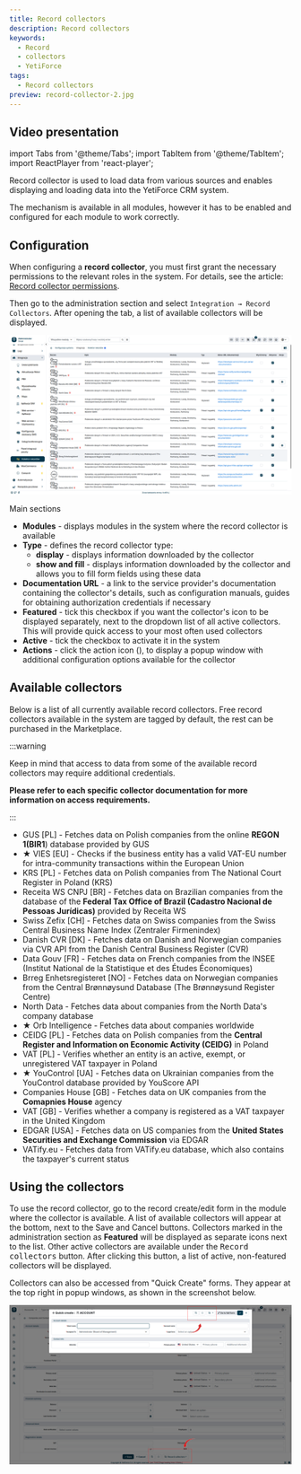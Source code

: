 ```yaml
---
title: Record collectors
description: Record collectors
keywords:
  - Record
  - collectors
  - YetiForce
tags:
  - Record collectors
preview: record-collector-2.jpg
---
```


## Video presentation

import Tabs from '@theme/Tabs';
import TabItem from '@theme/TabItem';
import ReactPlayer from 'react-player';

<Tabs groupId="XlIXiQpC9ug">
    <TabItem value="youtube-XlIXiQpC9ug" label="🎬 YouTube">
        <ReactPlayer
            url="https://www.youtube.com/watch?v=XlIXiQpC9ug"
            width="100%"
            height="500px"
            controls={true}
        /></TabItem>
    <TabItem value="yetiforce-XlIXiQpC9ug" label="🎥 YetiForce TV">
        <ReactPlayer url="/video/record-collector.mp4" width="100%" height="500px" controls={true} /></TabItem>
</Tabs>

Record collector is used to load data from various sources and enables displaying and loading data into the YetiForce CRM system.

The mechanism is available in all modules, however it has to be enabled and configured for each module to work correctly.

## Configuration

When configuring a **record collector**, you must first grant the necessary permissions to the relevant roles in the system. For details, see the article: [Record collector permissions](/administrator-guides/integration/record-collectors/).

Then go to the administration section and select `Integration → Record Collectors`. After opening the tab, a list of available collectors will be displayed.

![record-collector-2](record-collector-2.jpg)

Main sections

- **Modules** - displays modules in the system where the record collector is available
- **Type** - defines the record collector type:
  - **display** - displays information downloaded by the collector
  - **show and fill** - displays information downloaded by the collector and allows you to fill form fields using these data
- **Documentation URL** - a link to the service provider's documentation containing the collector's details, such as configuration manuals, guides for obtaining authorization credentials if necessary
- **Featured** - tick this checkbox if you want the collector's icon to be displayed separately, next to the dropdown list of all active collectors. This will provide quick access to your most often used collectors
- **Active** - tick the checkbox to activate it in the system
- **Actions** - click the action icon (<kbd><i className="fas fa-cog"></i></kbd>), to display a popup window with additional configuration options available for the collector

## Available collectors

Below is a list of all currently available record collectors. Free record collectors available in the system are tagged by default, the rest can be purchased in the Marketplace.

:::warning

Keep in mind that access to data from some of the available record collectors may require additional credentials.

**Please refer to each specific collector documentation for more information on access requirements.**

:::

- GUS [PL] - Fetches data on Polish companies from the online **REGON 1(BIR1**) database provided by GUS
- ★ VIES [EU] - Checks if the business entity has a valid VAT-EU number for intra-community transactions within the European Union
- KRS [PL] - Fetches data on Polish companies from The National Court Register in Poland (KRS)
- Receita WS CNPJ [BR] - Fetches data on Brazilian companies from the database of the **Federal Tax Office of Brazil (Cadastro Nacional de Pessoas Jurídicas)** provided by Receita WS
- Swiss Zefix [CH] - Fetches data on Swiss companies from the Swiss Central Business Name Index (Zentraler Firmenindex)
- Danish CVR [DK] - Fetches data on Danish and Norwegian companies via CVR API from the Danish Central Business Register (CVR)
- Data Gouv [FR] - Fetches data on French companies from the INSEE (Institut National de la Statistique et des Études Économiques)
- Brreg Enhetsregisteret [NO] - Fetches data on Norwegian companies from the Central Brønnøysund Database (The Brønnøysund Register Centre)
- North Data - Fetches data about companies from the North Data's company database
- ★ Orb Intelligence - Fetches data about companies worldwide
- CEIDG [PL] - Fetches data on Polish companies from the **Central Register and Information on Economic Activity (CEIDG)** in Poland
- VAT [PL] - Verifies whether an entity is an active, exempt, or unregistered VAT taxpayer in Poland
- ★ YouControl [UA] - Fetches data on Ukrainian companies from the YouControl database provided by YouScore API
- Companies House [GB] - Fetches data on UK companies from the **Comapnies House** agency
- VAT [GB] - Verifies whether a company is registered as a VAT taxpayer in the United Kingdom
- EDGAR [USA] - Fetches data on US companies from the **United States Securities and Exchange Commission** via EDGAR
- VATify.eu - Fetches data from VATify.eu database, which also contains the taxpayer's current status

## Using the collectors

To use the record collector, go to the record create/edit form in the module where the collector is available. A list of available collectors will appear at the bottom, next to the Save and Cancel buttons. Collectors marked in the administration section as **Featured** will be displayed as separate icons next to the list. Other active collectors are available under the <kbd>Record collectors</kbd> button. After clicking this button, a list of active, non-featured collectors will be displayed.

Collectors can also be accessed from "Quick Create" forms. They appear at the top right in popup windows, as shown in the screenshot below.

![record-collector-1](record-collector-1.jpg)
